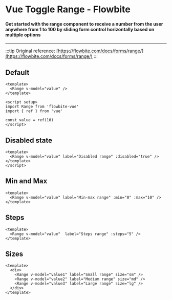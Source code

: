 <script setup>
import DefaultRange from './range/examples/DefaultRange.vue'
import DisabledRange from './range/examples/DisabledRange.vue'
import MinMaxRange from './range/examples/MinMaxRange.vue'
import StepsRange from './range/examples/StepsRange.vue'
import SizeRange from './range/examples/SizeRange.vue'
</script>

# Vue Toggle Range - Flowbite
#### Get started with the range component to receive a number from the user anywhere from 1 to 100 by sliding form control horizontally based on multiple options

---

:::tip
Original reference: [https://flowbite.com/docs/forms/range/](https://flowbite.com/docs/forms/range/)
:::

## Default

```vue
<template>
  <Range v-model="value" />
</template>

<script setup>
import Range from 'flowbite-vue'
import { ref } from 'vue'

const value = ref(10)
</script>

```

<DefaultRange />

## Disabled state

```vue
<template>
  <Range v-model="value" label="Disabled range" :disabled="true" />
</template>
</script>
```

<DisabledRange />

## Min and Max

```vue
<template>
  <Range v-model="value" label="Min-max range" :min="0" :max="10" />
</template>
```

<MinMaxRange />

## Steps

```vue
<template>
  <Range v-model="value"  label="Steps range" :steps="5" />
</template>
```

<StepsRange />

## Sizes

```vue
<template>
  <div>
    <Range v-model="value1" label="Small range" size="sm" />
    <Range v-model="value2" label="Medium range" size="md" />
    <Range v-model="value3" label="Large range" size="lg" />
  </div>
</template>
```

<SizeRange />
